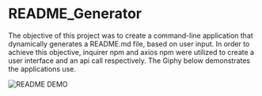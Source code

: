 # README_Generator

The objective of this project was to create a command-line application that dynamically generates a README.md file, based on user input. In order to achieve this objective, inquirer npm and axios npm were utilized to create a user interface and an api call respectively.  The Giphy below demonstrates the applications use.   

![README DEMO](Develope/utils/gif.gif)